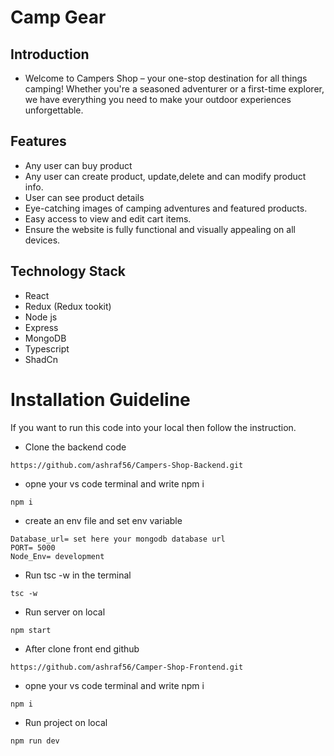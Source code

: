 # Camp Gear

## Introduction
* Welcome to Campers Shop – your one-stop destination for all things camping! Whether you're a seasoned adventurer or a first-time explorer, we have everything you need to make your outdoor experiences unforgettable.

## Features
- Any user can buy product
- Any user can create product, update,delete and  can modify product info.
- User can see product details
- Eye-catching images of camping adventures and featured products.
- Easy access to view and edit cart items.
- Ensure the website is fully functional and visually appealing on all devices.

## Technology Stack
- React
- Redux (Redux tookit)
- Node js
- Express 
- MongoDB
- Typescript
- ShadCn


# Installation Guideline

If you want to run this code into your local then follow the instruction.

* Clone the backend code

``` 
https://github.com/ashraf56/Campers-Shop-Backend.git

```

*  opne your vs code terminal and write npm i

``` 
npm i
```
* create an env file  and set env variable  

```
Database_url= set here your mongodb database url
PORT= 5000
Node_Env= development

```

* Run tsc -w in the terminal
```
tsc -w
```

* Run server on local  
```
npm start
```

* After clone front end github

``` 
https://github.com/ashraf56/Camper-Shop-Frontend.git

```

*  opne your vs code terminal and write npm i

``` 
npm i
```

* Run project on local  
```
npm run dev 
```
